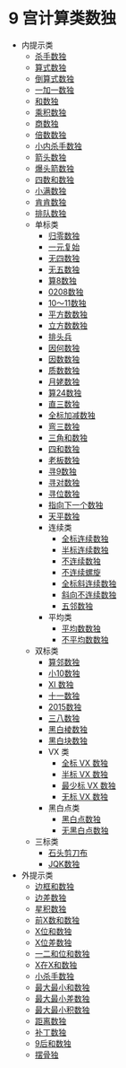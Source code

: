# 9 宫计算类数独

* 内提示类
  * [杀手数独](内提示类/杀手数独.md)
  * [算式数独](内提示类/算式数独.md)
  * [倒算式数独](内提示类/倒算式数独.md)
  * [一加一数独](内提示类/一加一数独.md)
  * [和数独](内提示类/和数独.md)
  * [乘积数独](内提示类/乘积数独.md)
  * [商数独](内提示类/商数独.md)
  * [倍数数独](内提示类/倍数数独.md)
  * [小内杀手数独](内提示类/小内杀手数独.md)
  * [箭头数独](内提示类/箭头数独.md)
  * [爆头箭数独](内提示类/爆头箭数独.md)
  * [四数和数独](内提示类/四数和数独.md)
  * [小满数独](内提示类/小满数独.md)
  * [肯肯数独](内提示类/肯肯数独.md)
  * [排队数独](内提示类/排队数独.md)
  * 单标类
    * [归零数独](内提示类/单标类/归零数独.md)
    * [一元复始](内提示类/单标类/一元复始.md)
    * [无四数独](内提示类/单标类/无四数独.md)
    * [无五数独](内提示类/单标类/无五数独.md)
    * [算8数独](内提示类/单标类/算8数独.md)
    * [0208数独](内提示类/单标类/0208数独.md)
    * [10～11数独](内提示类/单标类/10～11数独.md)
    * [平方数数独](内提示类/单标类/平方数数独.md)
    * [立方数数独](内提示类/单标类/立方数数独.md)
    * [排头兵](内提示类/单标类/排头兵.md)
    * [因何数独](内提示类/单标类/因何数独.md)
    * [因数数独](内提示类/单标类/因数数独.md)
    * [质数数独](内提示类/单标类/质数数独.md)
    * [月姥数独](内提示类/单标类/月姥数独.md)
    * [算24数独](内提示类/单标类/算24数独.md)
    * [直三数独](内提示类/单标类/直三数独.md)
    * [全标加减数独](内提示类/单标类/全标加减数独.md)
    * [弯三数独](内提示类/单标类/弯三数独.md)
    * [三角和数独](内提示类/单标类/三角和数独.md)
    * [四和数独](内提示类/单标类/四和数独.md)
    * [老板数独](内提示类/单标类/老板数独.md)
    * [寻9数独](内提示类/单标类/寻9数独.md)
    * [寻对数独](内提示类/单标类/寻对数独.md)
    * [寻位数独](内提示类/单标类/寻位数独.md)
    * [指向下一个数独](内提示类/单标类/指向下一个数独.md)
    * [天平数独](内提示类/单标类/天平数独.md)
    * 连续类
      * [全标连续数独](内提示类/单标类/连续类/全标连续数独.md)
      * [半标连续数独](内提示类/单标类/连续类/半标连续数独.md)
      * [不连续数独](内提示类/单标类/连续类/不连续数独.md)
      * [不连续螺旋](内提示类/单标类/连续类/不连续螺旋.md)
      * [全标斜连续数独](内提示类/单标类/连续类/全标斜连续数独.md)
      * [斜向不连续数独](内提示类/单标类/连续类/斜向不连续数独.md)
      * [五邻数独](内提示类/单标类/连续类/五邻数独.md)
    * 平均类
      * [平均数数独](内提示类/单标类/平均类/平均数数独.md)
      * [不平均数数独](内提示类/单标类/平均类/不平均数数独.md)
  * 双标类
    * [算邻数独](内提示类/双标类/算邻数独.md)
    * [小10数独](内提示类/双标类/全标小10数独.md)
    * [XI 数独](内提示类/双标类/XI数独.md)
    * [十一数独](内提示类/双标类/十一数独.md)
    * [2015数独](内提示类/双标类/2015数独.md)
    * [三八数独](内提示类/双标类/三八数独.md)
    * [黑白棱数独](内提示类/双标类/黑白棱数独.md)
    * [黑白块数独](内提示类/双标类/黑白块数独.md)
    * VX 类
      * [全标 VX 数独](内提示类/双标类/VX类/全标VX数独.md)
      * [半标 VX 数独](内提示类/双标类/VX类/半标VX数独.md)
      * [最少标 VX 数独](内提示类/双标类/VX类/最少标VX数独.md)
      * [无标 VX 数独](内提示类/双标类/VX类/无标VX数独.md)
    * 黑白点类
      * [黑白点数独](内提示类/双标类/黑白点类/黑白点数独.md)
      * [无黑白点数独](内提示类/双标类/黑白点类/无黑白点数独.md)
  * 三标类
    * [石头剪刀布](内提示类/三标类/石头剪刀布.md)
    * [JQK数独](内提示类/三标类/JQK数独.md)
* 外提示类
  * [边框和数独](外提示类/边框和数独.md)
  * [边差数独](外提示类/边差数独.md)
  * [星积数独](外提示类/星积数独.md)
  * [前X数和数独](外提示类/前X数和数独.md)
  * [X位和数独](外提示类/X位和数独.md)
  * [X位差数独](外提示类/X位差数独.md)
  * [一二和位和数独](外提示类/一二和位和数独.md)
  * [X在X和数独](外提示类/X在X和数独.md)
  * [小杀手数独](外提示类/小杀手数独.md)
  * [最大最小和数独](外提示类/最大最小和数独.md)
  * [最大最小差数独](外提示类/最大最小差数独.md)
  * [最大最小积数独](外提示类/最大最小积数独.md)
  * [距离数独](外提示类/距离数独.md)
  * [补丁数独](外提示类/补丁数独.md)
  * [9后和数独](外提示类/9后和数独.md)
  * [摆骨独](外提示类/摆骨独.md)